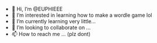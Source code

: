 - 👋 Hi, I’m @EUPHIEEE
- 👀 I’m interested in learning how to make a wordle game lol
- 🌱 I’m currently learning very little...
- 💞️ I’m looking to collaborate on ...
- 📫 How to reach me ... (plz dont)

<!---
EUPHIEEE/EUPHIEEE is a ✨ special ✨ repository because its `README.md` (this file) appears on your GitHub profile.
You can click the Preview link to take a look at your changes.
--->
